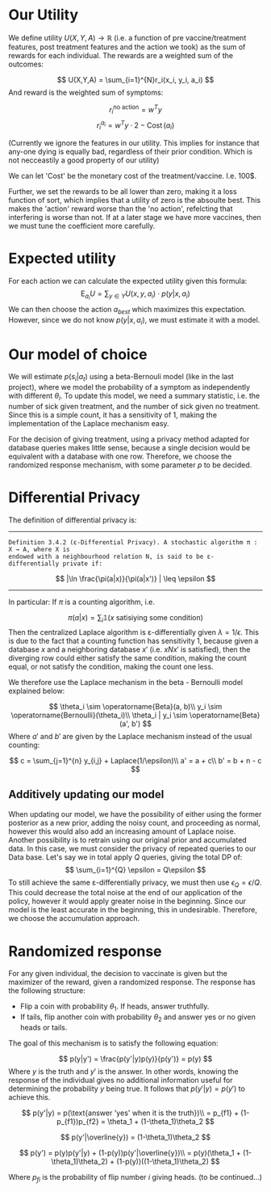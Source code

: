 # Our Utility

We define utility $U(X, Y, A)\to\mathbb{R}$ (i.e. a function of pre vaccine/treatment features, post treatment features and the action we took) as the sum of rewards for each individual. The rewards are a weighted sum of the outcomes:

$$
U(X,Y,A) = \sum_{i=1}^{N}r_i(x_i, y_i, a_i)
$$
And reward is the weighted sum of symptoms:

$$
r_i^{\text{no action}} = w^Ty
$$
$$
r_i^{a_i} = w^Ty\cdot2 - \operatorname{Cost} (a_i)
$$

(Currently we ignore the features in our utility. This implies for instance that any-one dying is equally bad, regardless of their prior condition. Which is not necceastily a good property of our utility)

We can let 'Cost' be the monetary cost of the treatment/vaccine. I.e. 100$.

Further, we set the rewards to be all lower than zero, making it a loss function of sort, which implies that a utility of zero is the absoulte best. This makes the 'action' reward worse than the 'no action', refelcting that interfering is worse than not. If at a later stage we have more vaccines, then we must tune the coefficient more carefully.

# Expected utility
For each action we can calculate the expected utility given this formula:
$$
\operatorname{E}_{a_i} U = \sum_{y\in Y}U(x, y, a_i)\cdot p(y|x, a_i)
$$
We can then choose the action $a_{best}$ which maximizes this expectation. However, since we do not know $p(y|x,a_i)$, we must estimate it with a model.


# Our model of choice

We will estimate $p(s_i|a_t )$ using a beta-Bernouli model (like in the last project), where we model the probability of a symptom as independently with different $\theta_i$. To update this model, we need a summary statistic, i.e. the number of sick given treatment, and the number of sick given no treatment. Since this is a simple count, it has a sensitivity of 1, making the implementation of the Laplace mechanism easy. 

For the decision of giving treatment, using a privacy method adapted for database queries makes little sense, because a single decision would be equivalent with a database with one row. Therefore, we choose the randomized response mechanism, with some parameter $p$ to be decided. 

# Differential Privacy

The definition of differential privacy is:

-----

    Definition 3.4.2 (ε-Differential Privacy). A stochastic algorithm π : X → A, where X is
    endowed with a neighbourhood relation N, is said to be ε-differentially private if:

$$
|\ln \frac{\pi(a|x)}{\pi(a|x')} | \leq \epsilon
$$

-----

In particular: If $\pi$ is a counting algorithm, i.e.

$$
\pi(a|x) = \sum_{i} \mathbb{1}(x \text{ satisiying some condition})
$$
Then the centralized Laplace algorithm is ε-differentially given $\lambda =  1/\epsilon$. This is due to the fact that a counting function has sensitivity 1, because given a database $x$ and a neighboring database $x'$ (i.e. $xNx'$ is satisfied), then the diverging row could either satisfy the same condition, making the count equal, or not satisfy the condition, making the count one less.

We therefore use the Laplace mechanism in the beta - Bernoulli model explained below:

$$
    \theta_i \sim \operatorname{Beta}(a, b)\\
    y_i \sim \operatorname{Bernoulli}(\theta_i)\\
    \theta_i | y_i \sim \operatorname{Beta}(a', b')
$$
Where $a'$ and $b'$ are given by the Laplace mechanism instead of the usual counting:

$$
 c = \sum_{j=1}^{n} y_{i,j} + Laplace(1/\epsilon)\\
 a' = a + c\\
 b' = b + n - c
$$

## Additively updating our model
When updating our model, we have the possibility of either using the former posterior as a new prior, adding the noisy count, and proceeding as normal, however this would also add an increasing amount of Laplace noise. Another possibility is to retrain using our original prior and accumulated data. In this case, we must consider the privacy of repeated queries to our Data base. Let's say we in total apply $Q$ queries, giving the total DP of:
$$
    \sum_{i=1}^{Q} \epsilon = Q\epsilon
$$
To still achieve the same ε-differentially privacy, we must then use $\epsilon_Q = \epsilon/Q$. This could decrease the total noise at the end of our application of the policy, however it would apply greater noise in the beginning. Since our model is the least accurate in the beginning, this in undesirable. Therefore, we choose the accumulation approach.

# Randomized response
For any given individual, the decision to vaccinate is given but the maximizer of the reward, given a randomized response.
The response has the following structure:

* Flip a coin with probability $\theta_1$. If heads, answer truthfully.
* If tails, flip another coin with probability $\theta_2$ and answer yes or no given heads or tails. 

The goal of this mechanism is to satisfy the following equation:

$$
p(y|y') = \frac{p(y'|y)p(y)}{p(y')} = p(y)
$$
Where $y$ is the truth and $y'$ is the answer. In other words, knowing the response of the individual gives no additional information useful for determining the probability $y$ being true. It follows that $p(y'|y) = p(y')$ to achieve this.

$$
p(y'|y) = p(\text{answer 'yes' when it is the truth})\\
 = p_{f1} + (1-p_{f1})p_{f2} = \theta_1 + (1-\theta_1)\theta_2
$$

$$
p(y'|\overline{y}) = (1-\theta_1)\theta_2
$$

$$
p(y') = p(y)p(y'|y) + (1-p(y))p(y'|\overline{y})\\
= p(y)(\theta_1 + (1-\theta_1)\theta_2) + (1-p(y))((1-\theta_1)\theta_2)
$$

Where $p_{fi}$ is the probability of flip number $i$ giving heads. (to be continued...)